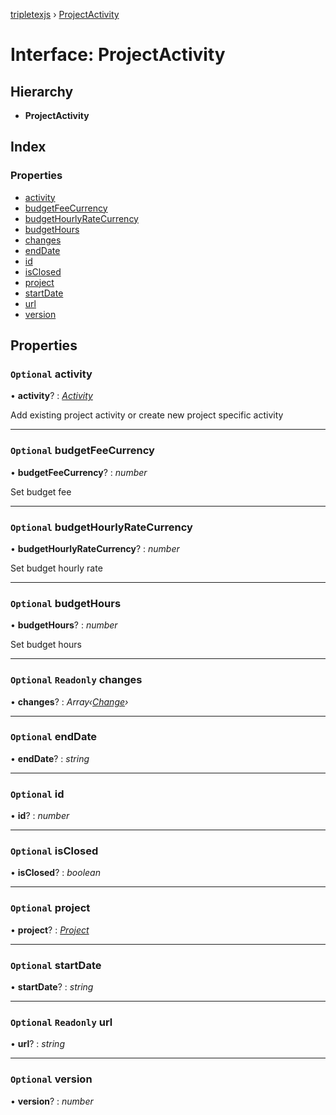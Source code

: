 [tripletexjs](../README.md) › [ProjectActivity](projectactivity.md)

# Interface: ProjectActivity

## Hierarchy

* **ProjectActivity**

## Index

### Properties

* [activity](projectactivity.md#optional-activity)
* [budgetFeeCurrency](projectactivity.md#optional-budgetfeecurrency)
* [budgetHourlyRateCurrency](projectactivity.md#optional-budgethourlyratecurrency)
* [budgetHours](projectactivity.md#optional-budgethours)
* [changes](projectactivity.md#optional-readonly-changes)
* [endDate](projectactivity.md#optional-enddate)
* [id](projectactivity.md#optional-id)
* [isClosed](projectactivity.md#optional-isclosed)
* [project](projectactivity.md#optional-project)
* [startDate](projectactivity.md#optional-startdate)
* [url](projectactivity.md#optional-readonly-url)
* [version](projectactivity.md#optional-version)

## Properties

### `Optional` activity

• **activity**? : *[Activity](../modules/activity.md)*

Add existing project activity or create new project specific activity

___

### `Optional` budgetFeeCurrency

• **budgetFeeCurrency**? : *number*

Set budget fee

___

### `Optional` budgetHourlyRateCurrency

• **budgetHourlyRateCurrency**? : *number*

Set budget hourly rate

___

### `Optional` budgetHours

• **budgetHours**? : *number*

Set budget hours

___

### `Optional` `Readonly` changes

• **changes**? : *Array‹[Change](../modules/change.md)›*

___

### `Optional` endDate

• **endDate**? : *string*

___

### `Optional` id

• **id**? : *number*

___

### `Optional` isClosed

• **isClosed**? : *boolean*

___

### `Optional` project

• **project**? : *[Project](../modules/project.md)*

___

### `Optional` startDate

• **startDate**? : *string*

___

### `Optional` `Readonly` url

• **url**? : *string*

___

### `Optional` version

• **version**? : *number*
